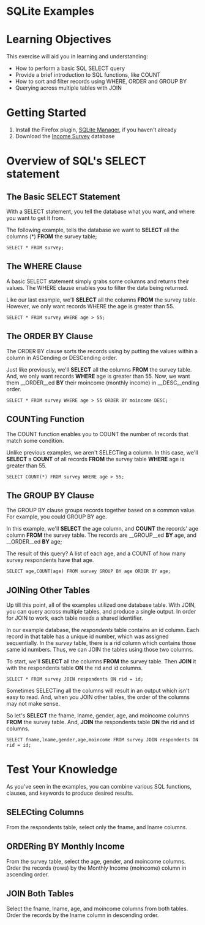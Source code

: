 # SQLite Examples

# Learning Objectives
This exercise will aid you in learning and understanding:

- How to perform a basic SQL SELECT query
- Provide a brief introduction to SQL functions, like COUNT
- How to sort and filter records using WHERE, ORDER and GROUP BY
- Querying across multiple tables with JOIN

# Getting Started

1. Install the Firefox plugin, [SQLite Manager](https://addons.mozilla.org/en-US/firefox/addon/sqlite-manager/), if you haven't already
2. Download the [Income Survey](https://github.com/jtyocum/sqlexamples/blob/master/income_survey.sqlite) database

# Overview of SQL's SELECT statement

## The Basic SELECT Statement

With a SELECT statement, you tell the database what you want, and where you want to get it from.

The following example, tells the database we want to __SELECT__ all the columns (*) __FROM__ the survey table;

```
SELECT * FROM survey;
```

## The WHERE Clause

A basic SELECT statement simply grabs some columns and returns their values. The WHERE clause enables you to filter the data being returned.

Like our last example, we'll __SELECT__ all the columns __FROM__ the survey table. However, we only want records WHERE the age is greater than 55.

```
SELECT * FROM survey WHERE age > 55;
```

## The ORDER BY Clause

The ORDER BY clause sorts the records using by putting the values within a column in ASCending or DESCending order.

Just like previously, we'll __SELECT__ all the columns __FROM__ the survey table. And, we only want records __WHERE__ age is greater than 55. Now, we want them __ORDER__ed __BY__ their moincome (monthly income) in __DESC__ending order.

```
SELECT * FROM survey WHERE age > 55 ORDER BY moincome DESC;
```

## COUNTing Function

The COUNT function enables you to COUNT the number of records that match some condition.

Unlike previous examples, we aren't SELECTing a column. In this case, we'll __SELECT__ a __COUNT__ of all records __FROM__ the survey table __WHERE__ age is greater than 55.

```
SELECT COUNT(*) FROM survey WHERE age > 55;
```

## The GROUP BY Clause

The GROUP BY clause groups records together based on a common value. For example, you could GROUP BY age.

In this example, we'll __SELECT__ the age column, and __COUNT__ the records' age column __FROM__ the survey table. The records are __GROUP__ed __BY__ age, and __ORDER__ed __BY__ age;

The result of this query? A list of each age, and a COUNT of how many survey respondents have that age.

```
SELECT age,COUNT(age) FROM survey GROUP BY age ORDER BY age;
```

## JOINing Other Tables

Up till this point, all of the examples utilized one database table. With JOIN, you can query across multiple tables, and produce a single output. In order for JOIN to work, each table needs a shared identifier.

In our example database, the *respondents* table contains an id column. Each record in that table has a unique id number, which was assigned sequentially. In the *survey* table, there is a rid column which contains those same id numbers. Thus, we can JOIN the tables using those two columns.

To start, we'll __SELECT__ all the columns __FROM__ the survey table. Then __JOIN__ it with the respondents table __ON__ the rid and id columns.

```
SELECT * FROM survey JOIN respondents ON rid = id;
```

Sometimes SELECTing all the columns will result in an output which isn't easy to read. And, when you JOIN other tables, the order of the columns may not make sense.

So let's __SELECT__ the fname, lname, gender, age, and moincome columns __FROM__ the survey table. And, __JOIN__ the respondents table __ON__ the rid and id columns.

```
SELECT fname,lname,gender,age,moincome FROM survey JOIN respondents ON rid = id;
```

# Test Your Knowledge

As you've seen in the examples, you can combine various SQL functions, clauses, and keywords to produce desired results.

## SELECting Columns

From the respondents table, select only the fname, and lname columns.

## ORDERing BY Monthly Income

From the survey table, select the age, gender, and moincome columns. Order the records (rows) by the Monthly Income (moincome) column in ascending order.

## JOIN Both Tables

Select the fname, lname, age, and moincome columns from both tables. Order the records by the lname column in descending order.
